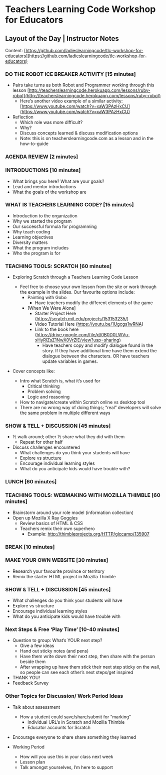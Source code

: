 # Teachers Learning Code Workshop for Educators
## Layout of the Day | Instructor Notes

Content: [https://github.com/ladieslearningcode/tlc-workshop-for-educators](https://github.com/ladieslearningcode/tlc-workshop-for-educators)

### DO THE ROBOT ICE BREAKER ACTIVITY [15 minutes]
- Pairs take turns as both Robot and Programmer working through this lesson [http://teacherslearningcode.herokuapp.com/lessons/ruby-robot](http://teacherslearningcode.herokuapp.com/lessons/ruby-robot)
	- Here’s another video example of a similar activity: [https://www.youtube.com/watch?v=xaW3PAzHxCU](https://www.youtube.com/watch?v=xaW3PAzHxCU)
- Reflection
	- Which role was more difficult?
	- Why?
	- Discuss concepts learned & discuss modification options
	- Note: this is on teacherslearningcode.com as a lesson and in the how-to-guide

### AGENDA REVIEW [2 minutes]

### INTRODUCTIONS [10 minutes]
- What brings you here? What are your goals?
- Lead and mentor introductions
- What the goals of the workshop are

### WHAT IS TEACHERS LEARNING CODE? [15 minutes]
- Introduction to the organization
- Why we started the program
- Our successful formula for programming
- Why teach coding
- Learning objectives
- Diversity matters
- What the program includes
- Who the program is for

### TEACHING TOOLS: SCRATCH [60 minutes]
- Exploring Scratch through a Teachers Learning Code Lesson
	- Feel free to choose your own lesson from the site or work through the example in the slides.  Our favourite options include:
		-  Painting with Gobo
			- Have teachers modify the different elements of the game
		- [When We Were Alone]
			- Starter Project Here (https://scratch.mit.edu/projects/153153235/)
			- Video Tutorial Here (https://youtu.be/1Ugcgs1wRNA)
			- Link to the book here (https://drive.google.com/file/d/0B0D0LWVu-xHyRlZsZ1NwX0VrZlE/view?usp=sharing)
				- Have teachers copy and modify dialogue found in the story. If they have additional time have them extend the dialogue between the characters. OR have teachers update variables in games.

		
- Cover concepts like:
	- Intro what Scratch is, what it’s used for
		- Critical thinking
		- Problem solving
		- Logic and reasoning
  	- How to navigate/create within Scratch
online vs desktop tool
 	- There are no wrong way of doing things; “real” developers will solve the same problem in multiple different ways

### SHOW & TELL + DISCUSSION [45 minutes]
- ½ walk around; other ½ share what they did with them
	- Repeat for other half
- Discuss challenges encountered
	- What challenges do you think your students will have
	- Explore vs structure
	- Encourage individual learning styles
	- What do you anticipate kids would have trouble with?

### LUNCH [60 minutes]

### TEACHING TOOLS: WEBMAKING WITH MOZILLA THIMBLE [60 minutes]
- Brainstorm around your role model (information collection)
- Open up Mozilla X Ray Goggles
	- Review basics of HTML & CSS
	- Teachers remix their own superhero
		- Example: http://thimbleprojects.org/HTTP/glccamp/135907

### BREAK [10 minutes]

### MAKE YOUR OWN WEBSITE [30 minutes]
- Research your favourite province or territory
- Remix the starter HTML project in Mozilla Thimble

### SHOW & TELL + DISCUSSION [45 minutes]
- What challenges do you think your students will have
- Explore vs structure
- Encourage individual learning styles
- What do you anticipate kids would have trouble with

### Next Steps & Free ‘Play Time’ [10-40 minutes]
- Question to group: What’s YOUR next step?
	- Give a few ideas
	- Hand out sticky notes (and pens)
	- Have them write down their next step, then share with the person beside them
	- After wrapping up have them stick their next step sticky on the wall, so people can see each other’s next steps/get inspired
- THANK YOU!
- Feedback Survey

### Other Topics for Discussion/ Work Period Ideas
- Talk about assessment
	- How a student could save/share/submit for “marking”
		- Individual URL’s in Scratch and Mozilla Thimble
		- Educator accounts for Scratch
- Encourage everyone to share share something they learned

- Working Period
	- How will you use this in your class next week
	- Lesson plan
	- Talk amongst yourselves, I’m here to support


